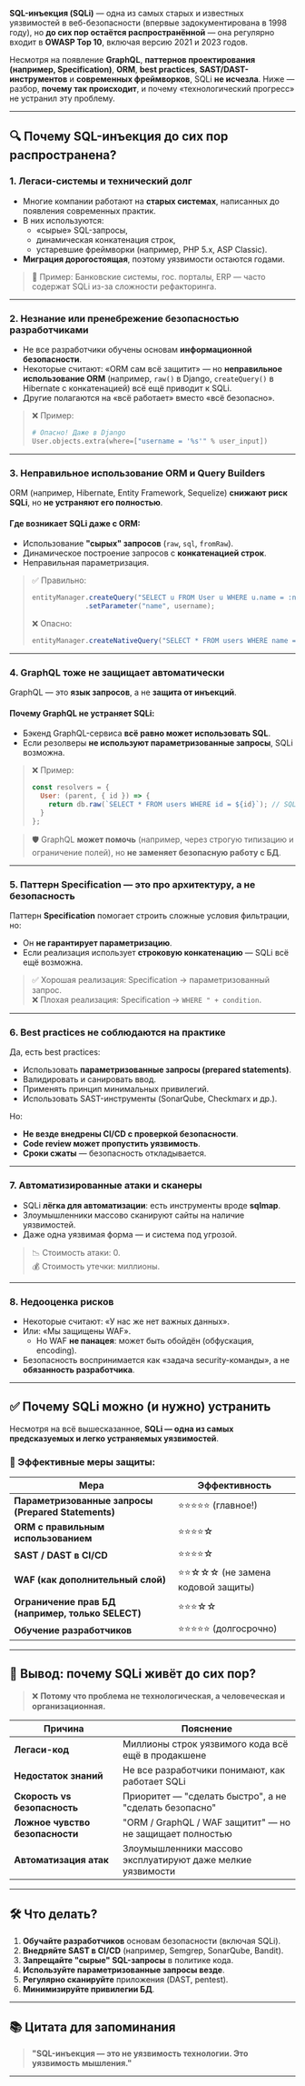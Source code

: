 **SQL-инъекция (SQLi)** — одна из самых старых и известных уязвимостей в веб-безопасности (впервые задокументирована в 1998 году), но **до сих пор остаётся распространённой** — она регулярно входит в **OWASP Top 10**, включая версию 2021 и 2023 годов.

Несмотря на появление **GraphQL**, **паттернов проектирования (например, Specification)**, **ORM**, **best practices**, **SAST/DAST-инструментов** и **современных фреймворков**, SQLi **не исчезла**. Ниже — разбор, **почему так происходит**, и почему «технологический прогресс» не устранил эту проблему.

---

## 🔍 Почему SQL-инъекция до сих пор распространена?

### 1. **Легаси-системы и технический долг**
- Многие компании работают на **старых системах**, написанных до появления современных практик.
- В них используются:
  - «сырые» SQL-запросы,
  - динамическая конкатенация строк,
  - устаревшие фреймворки (например, PHP 5.x, ASP Classic).
- **Миграция дорогостоящая**, поэтому уязвимости остаются годами.

> 📌 Пример: Банковские системы, гос. порталы, ERP — часто содержат SQLi из-за сложности рефакторинга.

---

### 2. **Незнание или пренебрежение безопасностью разработчиками**
- Не все разработчики обучены основам **информационной безопасности**.
- Некоторые считают: «ORM сам всё защитит» — но **неправильное использование ORM** (например, `raw()` в Django, `createQuery()` в Hibernate с конкатенацией) всё ещё приводит к SQLi.
- Другие полагаются на «всё работает» вместо «всё безопасно».

> ❌ Пример:
> ```python
> # Опасно! Даже в Django
> User.objects.extra(where=["username = '%s'" % user_input])
> ```

---

### 3. **Неправильное использование ORM и Query Builders**
ORM (например, Hibernate, Entity Framework, Sequelize) **снижают риск SQLi**, но **не устраняют его полностью**.

#### Где возникает SQLi даже с ORM:
- Использование **"сырых" запросов** (`raw`, `sql`, `fromRaw`).
- Динамическое построение запросов с **конкатенацией строк**.
- Неправильная параметризация.

> ✅ Правильно:
> ```java
> entityManager.createQuery("SELECT u FROM User u WHERE u.name = :name")
>              .setParameter("name", username);
> ```
> ❌ Опасно:
> ```java
> entityManager.createNativeQuery("SELECT * FROM users WHERE name = '" + name + "'");
> ```

---

### 4. **GraphQL тоже не защищает автоматически**
GraphQL — это **язык запросов**, а не **защита от инъекций**.

#### Почему GraphQL не устраняет SQLi:
- Бэкенд GraphQL-сервиса **всё равно может использовать SQL**.
- Если резолверы **не используют параметризованные запросы**, SQLi возможна.

> ❌ Пример:
> ```js
> const resolvers = {
>   User: (parent, { id }) => {
>     return db.raw(`SELECT * FROM users WHERE id = ${id}`); // SQLi!
>   }
> };
> ```

> 🛡 GraphQL **может помочь** (например, через строгую типизацию и ограничение полей), но **не заменяет безопасную работу с БД**.

---

### 5. **Паттерн Specification — это про архитектуру, а не безопасность**
Паттерн **Specification** помогает строить сложные условия фильтрации, но:
- Он **не гарантирует параметризацию**.
- Если реализация использует **строковую конкатенацию** — SQLi всё ещё возможна.

> ✅ Хорошая реализация: Specification → параметризованный запрос.  
> ❌ Плохая реализация: Specification → `WHERE " + condition`.

---

### 6. **Best practices не соблюдаются на практике**
Да, есть best practices:
- Использовать **параметризованные запросы (prepared statements)**.
- Валидировать и санировать ввод.
- Применять принцип минимальных привилегий.
- Использовать SAST-инструменты (SonarQube, Checkmarx и др.).

Но:
- **Не везде внедрены CI/CD с проверкой безопасности**.
- **Code review может пропустить уязвимость**.
- **Сроки сжаты** — безопасность откладывается.

---

### 7. **Автоматизированные атаки и сканеры**
- SQLi **лёгка для автоматизации**: есть инструменты вроде **sqlmap**.
- Злоумышленники массово сканируют сайты на наличие уязвимостей.
- Даже одна уязвимая форма — и система под угрозой.

> 📉 Стоимость атаки: 0.  
> 💰 Стоимость утечки: миллионы.

---

### 8. **Недооценка рисков**
- Некоторые считают: «У нас же нет важных данных».
- Или: «Мы защищены WAF».
  - Но WAF **не панацея**: может быть обойдён (обфускация, encoding).
- Безопасность воспринимается как «задача security-команды», а не **обязанность разработчика**.

---

## ✅ Почему SQLi можно (и нужно) устранить

Несмотря на всё вышесказанное, **SQLi — одна из самых предсказуемых и легко устраняемых уязвимостей**.

### 🔐 Эффективные меры защиты:

| Мера                                                | Эффективность                      |
| --------------------------------------------------- | ---------------------------------- |
| **Параметризованные запросы (Prepared Statements)** | ⭐⭐⭐⭐⭐ (главное!)              |
| **ORM с правильным использованием**                 | ⭐⭐⭐⭐☆                          |
| **SAST / DAST в CI/CD**                             | ⭐⭐⭐⭐☆                          |
| **WAF (как дополнительный слой)**                   | ⭐⭐☆☆☆ (не замена кодовой защиты) |
| **Ограничение прав БД (например, только SELECT)**   | ⭐⭐⭐☆☆                           |
| **Обучение разработчиков**                          | ⭐⭐⭐⭐⭐ (долгосрочно)           |

---

## 🎯 Вывод: почему SQLi живёт до сих пор?

> ❌ **Потому что проблема не технологическая, а человеческая и организационная.**

| Причина                         | Пояснение                                                   |
| ------------------------------- | ----------------------------------------------------------- |
| **Легаси-код**                  | Миллионы строк уязвимого кода всё ещё в продакшене          |
| **Недостаток знаний**           | Не все разработчики понимают, как работает SQLi             |
| **Скорость vs безопасность**    | Приоритет — "сделать быстро", а не "сделать безопасно"      |
| **Ложное чувство безопасности** | "ORM / GraphQL / WAF защитит" — но не защищает полностью    |
| **Автоматизация атак**          | Злоумышленники массово эксплуатируют даже мелкие уязвимости |

---

## 🛠 Что делать?

1. **Обучайте разработчиков** основам безопасности (включая SQLi).
2. **Внедряйте SAST в CI/CD** (например, Semgrep, SonarQube, Bandit).
3. **Запрещайте "сырые" SQL-запросы** в политике кода.
4. **Используйте параметризованные запросы везде**.
5. **Регулярно сканируйте** приложения (DAST, pentest).
6. **Минимизируйте привилегии БД**.

---

## 📚 Цитата для запоминания

> **"SQL-инъекция — это не уязвимость технологии. Это уязвимость мышления."**

---
